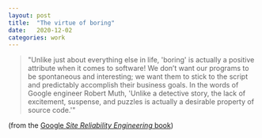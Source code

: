 ```yaml
---
layout: post
title:  "The virtue of boring"
date:   2020-12-02
categories: work
---
```


> "Unlike just about everything else in life, 'boring' is actually a  positive attribute when it comes to software! We don’t want our  programs to be spontaneous and interesting; we want them to stick to  the script and predictably accomplish their business goals. In the  words of Google engineer Robert Muth, 'Unlike a detective story, the lack of excitement, suspense, and puzzles is actually a desirable property of source code.'"

(from the [Google _Site Reliability Engineering_ book](https://sre.google/sre-book/simplicity/))